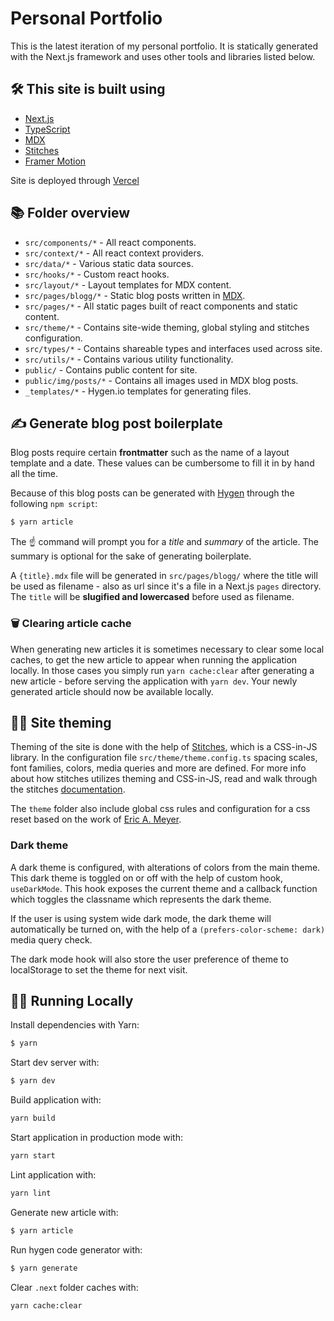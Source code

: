 # Personal Portfolio

This is the latest iteration of my personal portfolio. It is statically generated with the Next.js framework and uses other tools and libraries listed below.

## 🛠 This site is built using

- [Next.js](https://nextjs.org/)
- [TypeScript](https://www.typescriptlang.org/)
- [MDX](https://github.com/mdx-js/mdx)
- [Stitches](https://stitches.dev/)
- [Framer Motion](https://www.framer.com/motion/)

Site is deployed through [Vercel](https://vercel.com)

## 📚 Folder overview

- `src/components/*` - All react components.
- `src/context/*` - All react context providers.
- `src/data/*` - Various static data sources.
- `src/hooks/*` - Custom react hooks.
- `src/layout/*` - Layout templates for MDX content.
- `src/pages/blogg/*` - Static blog posts written in [MDX](https://github.com/mdx-js/mdx).
- `src/pages/*` - All static pages built of react components and static content.
- `src/theme/*` - Contains site-wide theming, global styling and stitches configuration.
- `src/types/*` - Contains shareable types and interfaces used across site.
- `src/utils/*` - Contains various utility functionality.
- `public/` - Contains public content for site.
- `public/img/posts/*` - Contains all images used in MDX blog posts.
- `_templates/*` - Hygen.io templates for generating files.

## ✍️ Generate blog post boilerplate

Blog posts require certain **frontmatter** such as the name of a layout template and a date. These values can be cumbersome to fill it in by hand all the time.

Because of this blog posts can be generated with [Hygen](http://www.hygen.io/) through the following `npm script`:

```bash
$ yarn article
```

The ☝️ command will prompt you for a _title_ and _summary_ of the article. The summary is optional for the sake of generating boilerplate.

A `{title}.mdx` file will be generated in `src/pages/blogg/` where the title will be used as filename - also as url since it's a file in a Next.js `pages` directory. The `title` will be **slugified and lowercased** before used as filename.

### 🗑 Clearing article cache

When generating new articles it is sometimes necessary to clear some local caches, to get the new article to appear when running the application locally. In those cases you simply run `yarn cache:clear` after generating a new article - before serving the application with `yarn dev`. Your newly generated article should now be available locally.

## 👨‍🎨 Site theming

Theming of the site is done with the help of [Stitches](https://stitches.dev/), which is a CSS-in-JS library. In the configuration file `src/theme/theme.config.ts` spacing scales, font families, colors, media queries and more are defined. For more info about how stitches utilizes theming and CSS-in-JS, read and walk through the stitches [documentation](https://stitches.dev/docs/installation).

The `theme` folder also include global css rules and configuration for a css reset based on the work of [Eric A. Meyer](https://meyerweb.com/eric/tools/css/reset/).

### Dark theme

A dark theme is configured, with alterations of colors from the main theme. This dark theme is toggled on or off with the help of custom hook, `useDarkMode`. This hook exposes the current theme and a callback function which toggles the classname which represents the dark theme.

If the user is using system wide dark mode, the dark theme will automatically be turned on, with the help of a `(prefers-color-scheme: dark)` media query check.

The dark mode hook will also store the user preference of theme to localStorage to set the theme for next visit.

## 👨‍💻 Running Locally

Install dependencies with Yarn:

```bash
$ yarn
```

Start dev server with:

```bash
$ yarn dev
```

Build application with:

```bash
yarn build
```

Start application in production mode with:

```bash
yarn start
```

Lint application with:

```bash
yarn lint
```

Generate new article with:

```bash
$ yarn article
```

Run hygen code generator with:

```bash
$ yarn generate
```

Clear `.next` folder caches with:

```bash
yarn cache:clear
```

